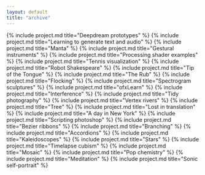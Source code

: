 ```yaml
---
layout: default
title: "archive"
---
```


<div id="works">
	{% include project.md title="Deepdream prototypes" %} 
	{% include project.md title="Learning to generate text and audio" %} 
	{% include project.md title="Manta" %} 
	{% include project.md title="Gestural instruments" %} 
	{% include project.md title="Processing shader examples" %} 
	{% include project.md title="Tennis visualization" %} 
	{% include project.md title="Robot Shakespeare" %}
	{% include project.md title="Tip of the Tongue" %} 
	{% include project.md title="The Rub" %} 
	{% include project.md title="Flocking" %} 
	{% include project.md title="Spectrogram sculptures" %} 
	{% include project.md title="ofxLearn" %} 
	{% include project.md title="Interference" %} 
	{% include project.md title="Tidy photography" %} 
	{% include project.md title="Vertex rivers" %} 
	{% include project.md title="Tree" %} 
	{% include project.md title="Lost in translation" %} 
	{% include project.md title="A day in New York" %} 
	{% include project.md title="Scripting photoshop" %} 
	{% include project.md title="Bezier ribbons" %} 
	{% include project.md title="Branching" %} 
	{% include project.md title="Accordions" %} 
	{% include project.md title="Kaleidoscopes" %} 
	{% include project.md title="Stars" %} 
	{% include project.md title="Timelapse cubism" %} 
	{% include project.md title="Mosaic" %} 
	{% include project.md title="Pop chemistry" %} 
	{% include project.md title="Meditation" %} 
	{% include project.md title="Sonic self-portrait" %} 
</div>